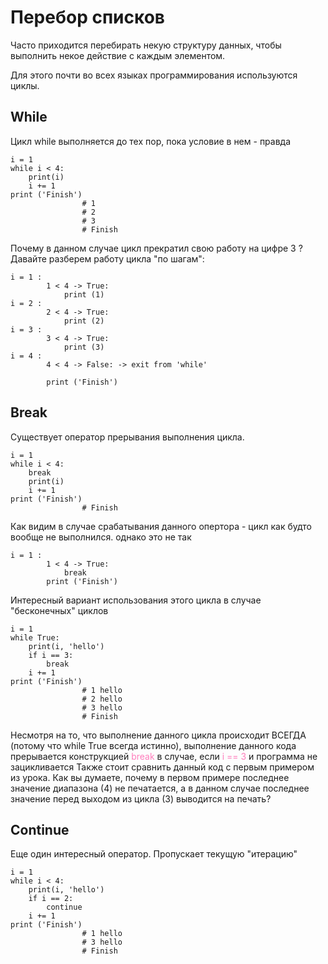 <style>
red { color: #ff7dbc }
</style>
# Перебор списков
Часто приходится перебирать некую структуру данных, чтобы выполнить некое действие с каждым элементом.

Для этого почти во всех языках программирования используются циклы.

## While
Цикл while выполняется до тех пор, пока условие в нем - правда

    i = 1
    while i < 4:
        print(i)
        i += 1
    print ('Finish')
                    # 1
                    # 2
                    # 3
                    # Finish
Почему в данном случае цикл прекратил свою работу на цифре 3 ?
Давайте разберем работу цикла "по шагам":

    i = 1 :
            1 < 4 -> True:
                print (1)
    i = 2 :
            2 < 4 -> True:
                print (2)
    i = 3 :
            3 < 4 -> True:
                print (3)
    i = 4 :
            4 < 4 -> False: -> exit from 'while'
            
            print ('Finish')
## Break
Существует оператор прерывания выполнения цикла.

    i = 1
    while i < 4:
        break
        print(i)
        i += 1
    print ('Finish')
                    # Finish

Как видим в случае срабатывания данного опертора - цикл как будто вообще не выполнился. однако это не так

    i = 1 :
            1 < 4 -> True:
                break
            print ('Finish')

Интересный вариант использования этого цикла в случае "бесконечных" циклов

    i = 1
    while True:
        print(i, 'hello')
        if i == 3:
            break
        i += 1
    print ('Finish')
                    # 1 hello
                    # 2 hello
                    # 3 hello
                    # Finish

Несмотря на то, что выполнение данного цикла происходит ВСЕГДА (потому что while True всегда истинно), выполнение данного кода прерывается конструкцией <red>break</red> в случае, если  <red>i == 3</red> и программа не зацикливается
Также стоит сравнить данный код с первым примером из урока. Как вы думаете, почему в первом примере последнее значение диапазона (4) не печатается, а в данном случае последнее значение перед выходом из цикла (3) выводится на печать?

## Continue

Еще один интересный оператор. Пропускает текущую "итерацию"

    i = 1
    while i < 4:
        print(i, 'hello')
        if i == 2:
            continue
        i += 1
    print ('Finish')
                    # 1 hello
                    # 3 hello
                    # Finish